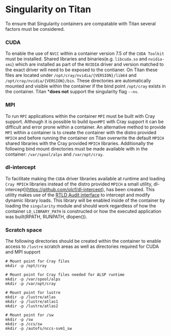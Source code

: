 # Singularity on Titan
To ensure that Singularity containers are compatable with Titan several factors must be considered.

### CUDA
To enable the use of `NVCC` within a container version 7.5 of the `CUDA Toolkit` must be installed. Shared libraries and binaries(e.g. `libcuda.so` and `nvidia-smi`) which are installed as part of the `NVIDIA` driver and version matched to the exact driver will need to be exposed to the contianer. On Titan these files are located under `/opt/cray/nvidia/{VERSION}/lib64` and `/opt/cray/nvidia/{VERSION}/bin`. These directories are automatically mounted and visible within the container if the bind point `/opt/cray` exists in the container. Titan ***does not** support the singularity flag `--nv`.

### MPI
To run `MPI` applications within the container `MPI` must be built with Cray support. Although it is possible to build `OpenMPI` with Cray support it can be difficult and error prone within a container. An alternative method to provide `MPI` within a container is to create the container with the distro provided `MPICH` and before running the container on Titan overwrite the default `MPICH` shared libraries with the Cray provided `MPICH` libraries. Additionally the following bind mount directories must be made available with in the container: `/var/spool/alps` and `/var/opt/cray`.

### dl-intercept
To facilitate making the `CUDA` driver libraries available at runtime and loading `Cray MPICH` libraries instead of the distro provided `MPICH` a small utility, dl-intercept](https://github.com/olcf/dl-intercept), has been created. This utility makes use of the [RTLD Audit interface](http://man7.org/linux/man-pages/man7/rtld-audit.7.html) to intercept and modify dynamic library loads. This library will be enabled inside of the container by loading the `singularity` module and should work regardless of how the container `LD_LIBRARY_PATH` is constructed or how the executed application was built(RPATH, RUNPATH, dlopen()).

### Scratch space
The following directories should be created within the container to enable access to `/lustre` scratch areas as well as directories required for CUDA and MPI support
```
# Mount point for Cray files
mkdir -p /opt/cray

# Mount point for Cray files needed for ALSP runtime
mkdir -p /var/spool/alps
mkdir -p /var/opt/cray

# Mount point for lustre
mkdir -p /lustre/atlas
mkdir -p /lustre/atlas1
mkdir -p /lustre/atlas2

# Mount point for /sw
mkdir -p /sw
mkdir -p /ccs/sw
mkdir -p /autofs/nccs-svm1_sw
```

